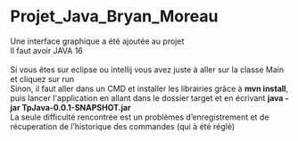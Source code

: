# Projet_Java_Bryan_Moreau
Une interface graphique a été ajoutée au projet</br>
Il faut avoir JAVA 16</br></br>
Si vous êtes sur eclipse ou intellij vous avez juste à aller sur la classe Main et cliquez sur run</br>
Sinon, il faut aller dans un CMD et installer les librairies grâce à <b>mvn install</b>, puis lancer l'application en allant dans le dossier target et en écrivant <b>java -jar TpJava-0.0.1-SNAPSHOT.jar</b></br>
La seule difficulté rencontrée est un problèmes d’enregistrement et de récuperation de l’historique des commandes (qui à été réglé)</br>
